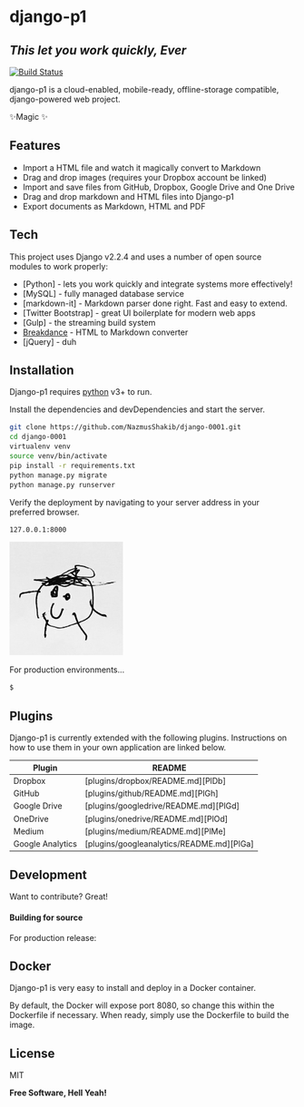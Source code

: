 # django-p1
## _This let you work quickly, Ever_
[![Build Status](https://travis-ci.org/joemccann/dillinger.svg?branch=master)](https://travis-ci.org/joemccann/dillinger)

django-p1 is a cloud-enabled, mobile-ready, offline-storage compatible,
django-powered web project.

✨Magic ✨


## Features

- Import a HTML file and watch it magically convert to Markdown
- Drag and drop images (requires your Dropbox account be linked)
- Import and save files from GitHub, Dropbox, Google Drive and One Drive
- Drag and drop markdown and HTML files into Django-p1
- Export documents as Markdown, HTML and PDF


## Tech

This project uses Django v2.2.4 and uses a number of open source modules to work properly:

- [Python] - lets you work quickly and integrate systems more effectively!
- [MySQL] - fully managed database service
- [markdown-it] - Markdown parser done right. Fast and easy to extend.
- [Twitter Bootstrap] - great UI boilerplate for modern web apps
- [Gulp] - the streaming build system
- [Breakdance](https://breakdance.github.io/breakdance/) - HTML
to Markdown converter
- [jQuery] - duh


## Installation

Django-p1 requires [python](https://www.python.org/downloads/) v3+ to run.

Install the dependencies and devDependencies and start the server.

```sh
git clone https://github.com/NazmusShakib/django-0001.git
cd django-0001
virtualenv venv
source venv/bin/activate
pip install -r requirements.txt
python manage.py migrate
python manage.py runserver
```

Verify the deployment by navigating to your server address in
your preferred browser.

```sh
127.0.0.1:8000
```

![django-01](/static/img/sample-done.png "Simply done - magic")

For production environments...

```sh
$
```

## Plugins

Django-p1 is currently extended with the following plugins.
Instructions on how to use them in your own application are linked below.

| Plugin | README |
| ------ | ------ |
| Dropbox | [plugins/dropbox/README.md][PlDb] |
| GitHub | [plugins/github/README.md][PlGh] |
| Google Drive | [plugins/googledrive/README.md][PlGd] |
| OneDrive | [plugins/onedrive/README.md][PlOd] |
| Medium | [plugins/medium/README.md][PlMe] |
| Google Analytics | [plugins/googleanalytics/README.md][PlGa] |

## Development

Want to contribute? Great!


#### Building for source

For production release:


## Docker

Django-p1 is very easy to install and deploy in a Docker container.

By default, the Docker will expose port 8080, so change this within the
Dockerfile if necessary. When ready, simply use the Dockerfile to
build the image.


## License

MIT

**Free Software, Hell Yeah!**